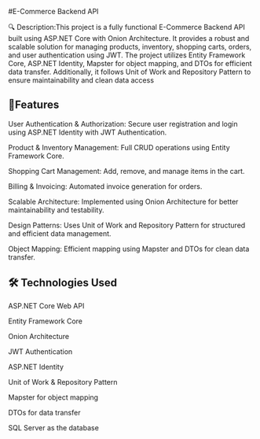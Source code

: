 
#E-Commerce Backend API

🔍 Description:This project is a fully functional E-Commerce Backend API built using ASP.NET Core with Onion Architecture. It provides a robust and scalable solution for managing products, inventory, shopping carts, orders, and user authentication using JWT. The project utilizes Entity Framework Core, ASP.NET Identity, Mapster for object mapping, and DTOs for efficient data transfer. Additionally, it follows Unit of Work and Repository Pattern to ensure maintainability and clean data access
## 🚀Features

User Authentication & Authorization: Secure user registration and login using ASP.NET Identity with JWT Authentication.

Product & Inventory Management: Full CRUD operations using Entity Framework Core.

Shopping Cart Management: Add, remove, and manage items in the cart.

Billing & Invoicing: Automated invoice generation for orders.

Scalable Architecture: Implemented using Onion Architecture for better maintainability and testability.

Design Patterns: Uses Unit of Work and Repository Pattern for structured and efficient data management.

Object Mapping: Efficient mapping using Mapster and DTOs for clean data transfer.
## 🛠 Technologies Used
ASP.NET Core Web API

Entity Framework Core

Onion Architecture

JWT Authentication

ASP.NET Identity

Unit of Work & Repository Pattern

Mapster for object mapping

DTOs for data transfer

SQL Server as the database
